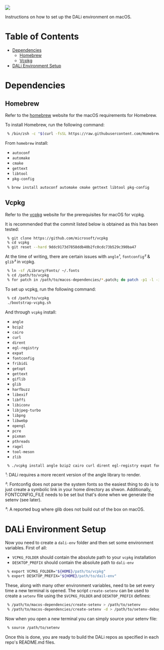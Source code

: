 <img src="https://dalihub.github.io/images/DaliLogo320x200.png">

Instructions on how to set up the DALi environment on macOS.

# Table of Contents

   * [Dependencies](#dependencies)
      * [Homebrew](#homebrew)
      * [Vcpkg](#vcpkg)
   * [DALi Environment Setup](#dali-environment-setup)

# Dependencies

## Homebrew

Refer to the [homebrew](https://docs.brew.sh/Installation.html) website for the macOS requirements for Homebrew.

To install Homebrew, run the following command:
```zsh
 % /bin/zsh -c "$(curl -fsSL https://raw.githubusercontent.com/Homebrew/install/HEAD/install.sh)"
```

From `homebrew` install:
 - `autoconf`
 - `automake`
 - `cmake`
 - `gettext`
 - `libtool`
 - `pkg-config`
```zsh
 % brew install autoconf automake cmake gettext libtool pkg-config
```

## Vcpkg

Refer to the [vcpkg](https://github.com/Microsoft/vcpkg#quick-start-unix) website for the prerequisites for macOS for vcpkg.

It is recommended that the commit listed below is obtained as this has been tested:
```zsh
 % git clone https://github.com/microsoft/vcpkg
 % cd vcpkg
 % git reset --hard 9ddc9173d7858ddb40b2fc0cdc73b529c390ba47
```

At the time of writing, there are certain issues with `angle`_¹_, `fontconfig`_²_ & `glib`_³_ in vcpkg.
```zsh
 % ln -sf /Library/Fonts/ ~/.fonts
 % cd /path/to/vcpkg
 % for patch in /path/to/macos-dependencies/*.patch; do patch -p1 -l -i $patch; done
```

To set up vcpkg, run the following command:
```zsh
 % cd /path/to/vcpkg
 ./bootstrap-vcpkg.sh
```

And through `vcpkg` install:
 - `angle`
 - `bzip2`
 - `cairo`
 - `curl`
 - `dirent`
 - `egl-registry`
 - `expat`
 - `fontconfig`
 - `fribidi`
 - `getopt`
 - `gettext`
 - `giflib`
 - `glib`
 - `harfbuzz`
 - `libexif`
 - `libffi`
 - `libiconv`
 - `libjpeg-turbo`
 - `libpng`
 - `libwebp`
 - `opengl`
 - `pcre`
 - `pixman`
 - `pthreads`
 - `ragel`
 - `tool-meson`
 - `zlib`
```zsh
 % ./vcpkg install angle bzip2 cairo curl dirent egl-registry expat fontconfig fribidi getopt gettext giflib glib harfbuzz libexif libffi libiconv libjpeg-turbo libpng libwebp opengl pcre pixman pthreads ragel tool-meson zlib
```

_¹_: DALi requires a more recent version of the angle library to render.

_²_: Fontconfig does not parse the system fonts so the easiest thing to do is to just create a symbolic link in your home directory as shwon.
     Additionally, FONTCONFIG_FILE needs to be set but that's done when we generate the setenv (see later).

_³_: A reported bug where glib does not build out of the box on macOS.

# DALi Environment Setup
Now you need to create a `dali-env` folder and then set some environment variables.
First of all:
- `VCPKG_FOLDER` should contain the absolute path to your `vcpkg` installation
- `DESKTOP_PREFIX` should contain the absolute path to `dali-env`
```zsh
 % export VCPKG_FOLDER="${HOME}/path/to/vcpkg"
 % export DESKTOP_PREFIX="${HOME}/path/to/dail-env"
```

These, along with many other environment variables, need to be set every time a new terminal is opened.
The script `create-setenv` can be used to create a `setenv` file using the `$VCPKG_FOLDER` and `DESKTOP_PREFIX` defines:
```zsh
 % /path/to/macos-dependencies/create-setenv > /path/to/setenv
 % /path/to/macos-dependencies/create-setenv -d > /path/to/setenv-debug
```

Now when you open a new terminal you can simply source your setenv file:
```zsh
 % source /path/to/setenv
```

Once this is done, you are ready to build the DALi repos as specified in each repo's README.md files.
